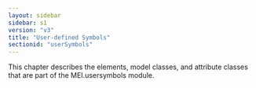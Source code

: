 ```yaml
---
layout: sidebar
sidebar: s1
version: "v3"
title: "User-defined Symbols"
sectionid: "userSymbols"
---
```


This chapter describes the elements, model classes, and attribute classes that are part of the MEI.usersymbols module.

